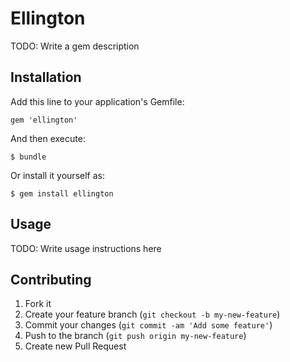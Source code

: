 # Ellington

TODO: Write a gem description

## Installation

Add this line to your application's Gemfile:

    gem 'ellington'

And then execute:

    $ bundle

Or install it yourself as:

    $ gem install ellington

## Usage

TODO: Write usage instructions here

## Contributing

1. Fork it
2. Create your feature branch (`git checkout -b my-new-feature`)
3. Commit your changes (`git commit -am 'Add some feature'`)
4. Push to the branch (`git push origin my-new-feature`)
5. Create new Pull Request
